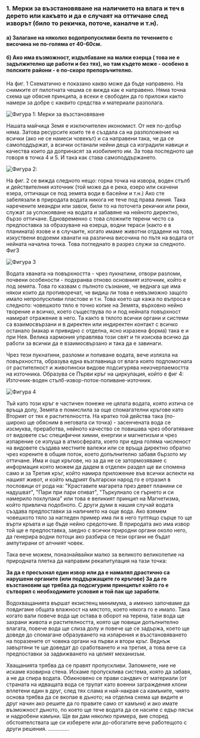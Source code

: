### 1. Мерки за възстановяване на наличието на влага и теч в дерето или какъвто и да е случаят на оттичане след изворът (било то рекичка, поточе, каналче и т.н).
#### а) Залагане на няколко водопропускливи бента по течението с височина не по-голяма от 40-60см. 
#### б) Ако има възможност, издълбаване на малки езерца ( това не е задължително ще работи и без тях), но там където може - особено в полските райони - е по-скоро препоръчително.

На фиг. 1 Схематично е показано какво може да бъде направено. На снимките от пилотната чешма се вижда как е направено. Няма точна схема ще обясня принципа, а всеки е свободен да го приложи както намери за добре с каквито средства и материали разполага.

![Фигура 1: Мерки за възстановяване](https://via.placeholder.com/600x350 "Фигура 1")

Нашата майчица Земя е изключителен икономист. От нея по-добър няма. Затова ресурсите които тя е създала са на разположение на всички (ако не се намеси човекът) и са направени така, че да се самоподдържат, а всички останали нейни деца са изградили навици и качества които да допринасят за изобилието им. За това последното ще говоря в точка 4 и 5. И така как става самоподдържането.

![Фигура 2: ](https://via.placeholder.com/600x350 "Фигура 2")

На фиг. 2 се вижда следното нещо: горна точка на извора, воден стълб и действителния източник (той може да е река, езеро или скачени езера, оттичащи се под земята води в басейни и т.н.) Ако сте забелязали в природата водата никога не тече под права линия. Така наречените меандри или завои, били то на поточета рекички или реки, служат за успокояване на водата и забавяне на нейното директно, бързо оттичане. Едновременно с това сложните терени често са предпоставка за образуване на езерца, водни тераси (както е в планината) язове и в случаите, когато имаме животни отдадени на това, изкуствени водоеми хванати на различна височина по пътя на водата от нейната начална точка. Това погледнато в разрез служи за следното. Фиг3

![Фигура 3](https://via.placeholder.com/600x350 "Фигура 3")

Водата хваната на повърхността - чрез пукнатини, отвори разломи, почвени особености - подхранва отново основният източник, който е под земята. Това го казвам с пълното съзнание, че веднага ще има някои които да противоречат, че видиш ли това е невъзможно защото имало непропускливи пластове и т.н. Това което ще кажа по въпроса е следното: човешкото тяло е точно копие на Земята, върховно нейно творение и всичко, което съществува по и под нейната повърхност намират отражение в него. Та както в тялото всички органи и системи са взаимосвързани и в директен или индиректен контакт с всичко останало (макар и привидно с отделна, ясно изразена форма) така е и при Нея. Велика хармония управлява този свят и тя изисква всичко да работи за всички да е взаимосвързано и така да е завинаги.

Чрез тези пукнатини, разломи и попиване водата, вече излязла на повърхността, образува една възглавница от влага която подпомогната от растителност и животински видове подсигурява неизчерпаемостта на източника. Образува се Първи кръг на циркулация, който е фиг 4: Източник-воден стълб-извор-поток-попиване-източник.

![Фигура 4](https://via.placeholder.com/600x350 "Фигура 4")

Тъй като този кръг е частичен понеже не цялата водата, която изтича се връща долу, Земята е помислила за още спомагателни кръгове като Вторият от тях е растителността. На кратко той действа така (по-широко ще обясним в неговата си точка) - засенчената вода се изсмуква, преработва, нейното качество се повишава чрез обогатяване от видовете със специфични химии, енергии и магнетизъм и чрез изпарение се изпуща в атмосферата, което при една голяма численост на видовете създава местните валежи или се връща директно обратно чрез корените в общия поток, което допълнително забавя бързото му оттичане. Има и още кръгове, но за да не се затормозяваме с информация която можем да дадем в отделен раздел ще ви спомена само и за Третия кръг, който намира приложение във всички аспекти на нашият живот, и който мъдрият български народ го е отразил в пословици от рода на: "Краставите магарета през девет планини се надушват", "Пари при пари отиват", "Търкулнало се гърнето и си намерило похлупака" или това е великият принцип на Магнетизма, който привлича подобното. С други думи в нашия случай водата създава предпоставки за наличието на още вода. Ако вземем човешкото тяло за нагледен пример има ли в него туптящо сърце то ще върти кръвта и ще бъде нейно средоточие. В природата ако има извор той ще е предпоставка, заедно с всички природни органи около него, да генерира водни потоци ако разбира се тези органи не бъдат ампутирани от алчният човек. 

Така вече можем, поназнайвайки малко за великото великолепие на природната плетка да направим рекапитулация на тази точка:

**За да е пресъхнал един извор или да е намалял драстично са нарушени органите (или поддържащите го кръгове) За да го възстановим ще трябва да подсигурим принципът който го е сътворил с необходимите условия и той пак ще заработи**. 

Водохващанията вършат екзистенц минимума, а именно започваме да повдигаме общата влажност на мястото, което някога го е имало. Така когато вали повече вода ще остава в оборот на терена, тази вода ще захрани живота и растителността, която ще повиши допълнително влагата, повече вода ще слиза долу и повече ще се задържа, което ще доведе до спомагане образуването на изпарения и възстановяването на поразените от човека органи на първи и втори кръг. Веднъж завъртяни те ще доведат до сработването и на третия, а това вече са предпоставки за задвижването на целият механизъм.   

Хващанията трябва да се правят пропускливи. Запомнете, ние не искаме язовирна стена. Искаме пропусклива система, която да забавя, а не да спира водата. Обикновено се прави сандвич от материали (от страната на идващата вода се трупат като военни заграждения клони вплетени един в друг, след тях слама и най-накрая са камъните, чиято основа трябва да се вкопае в дъното; на отделна схема ще видите и друг начин ако решите да го правите само от камъни) и ако имате възможност дъното, по което ще тече водата да се насипе с едър пясък и надробени камъни.  Ще ви дам няколко примера, вие според обстоятелствата ще си изберете или до-обогатите вече работещото с други решения. ..............
